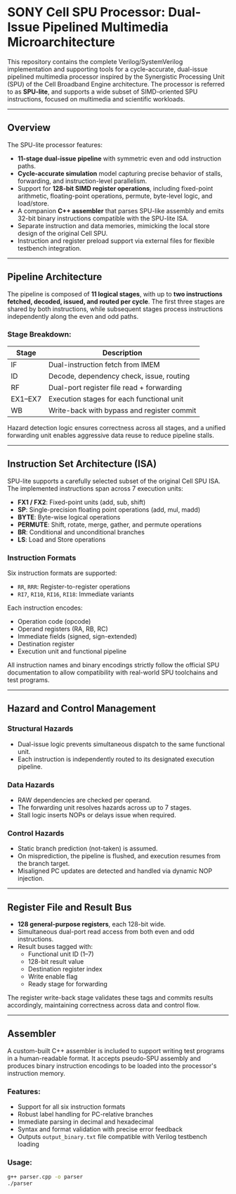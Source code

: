 # SONY Cell SPU Processor: Dual-Issue Pipelined Multimedia Microarchitecture

This repository contains the complete Verilog/SystemVerilog implementation and supporting tools for a cycle-accurate, dual-issue pipelined multimedia processor inspired by the Synergistic Processing Unit (SPU) of the Cell Broadband Engine architecture. The processor is referred to as **SPU-lite**, and supports a wide subset of SIMD-oriented SPU instructions, focused on multimedia and scientific workloads.

---

##  Overview

The SPU-lite processor features:

- **11-stage dual-issue pipeline** with symmetric even and odd instruction paths.
- **Cycle-accurate simulation** model capturing precise behavior of stalls, forwarding, and instruction-level parallelism.
- Support for **128-bit SIMD register operations**, including fixed-point arithmetic, floating-point operations, permute, byte-level logic, and load/store.
- A companion **C++ assembler** that parses SPU-like assembly and emits 32-bit binary instructions compatible with the SPU-lite ISA.
- Separate instruction and data memories, mimicking the local store design of the original Cell SPU.
- Instruction and register preload support via external files for flexible testbench integration.

---

##  Pipeline Architecture

The pipeline is composed of **11 logical stages**, with up to **two instructions fetched, decoded, issued, and routed per cycle**. The first three stages are shared by both instructions, while subsequent stages process instructions independently along the even and odd paths.

### Stage Breakdown:

| Stage | Description                                 |
|-------|---------------------------------------------|
| IF    | Dual-instruction fetch from IMEM            |
| ID    | Decode, dependency check, issue, routing    |
| RF    | Dual-port register file read + forwarding   |
| EX1–EX7 | Execution stages for each functional unit |
| WB    | Write-back with bypass and register commit  |

Hazard detection logic ensures correctness across all stages, and a unified forwarding unit enables aggressive data reuse to reduce pipeline stalls.

---

##  Instruction Set Architecture (ISA)

SPU-lite supports a carefully selected subset of the original Cell SPU ISA. The implemented instructions span across 7 execution units:

- **FX1 / FX2**: Fixed-point units (add, sub, shift)
- **SP**: Single-precision floating point operations (add, mul, madd)
- **BYTE**: Byte-wise logical operations
- **PERMUTE**: Shift, rotate, merge, gather, and permute operations
- **BR**: Conditional and unconditional branches
- **LS**: Load and Store operations

### Instruction Formats

Six instruction formats are supported:

- `RR`, `RRR`: Register-to-register operations
- `RI7`, `RI10`, `RI16`, `RI18`: Immediate variants

Each instruction encodes:

- Operation code (opcode)
- Operand registers (RA, RB, RC)
- Immediate fields (signed, sign-extended)
- Destination register
- Execution unit and functional pipeline

All instruction names and binary encodings strictly follow the official SPU documentation to allow compatibility with real-world SPU toolchains and test programs.

---

##  Hazard and Control Management

### Structural Hazards

- Dual-issue logic prevents simultaneous dispatch to the same functional unit.
- Each instruction is independently routed to its designated execution pipeline.

### Data Hazards

- RAW dependencies are checked per operand.
- The forwarding unit resolves hazards across up to 7 stages.
- Stall logic inserts NOPs or delays issue when required.

### Control Hazards

- Static branch prediction (not-taken) is assumed.
- On misprediction, the pipeline is flushed, and execution resumes from the branch target.
- Misaligned PC updates are detected and handled via dynamic NOP injection.

---

## Register File and Result Bus

- **128 general-purpose registers**, each 128-bit wide.
- Simultaneous dual-port read access from both even and odd instructions.
- Result buses tagged with:
  - Functional unit ID (1–7)
  - 128-bit result value
  - Destination register index
  - Write enable flag
  - Ready stage for forwarding

The register write-back stage validates these tags and commits results accordingly, maintaining correctness across data and control flow.

---

## Assembler

A custom-built C++ assembler is included to support writing test programs in a human-readable format. It accepts pseudo-SPU assembly and produces binary instruction encodings to be loaded into the processor's instruction memory.

### Features:

- Support for all six instruction formats
- Robust label handling for PC-relative branches
- Immediate parsing in decimal and hexadecimal
- Syntax and format validation with precise error feedback
- Outputs `output_binary.txt` file compatible with Verilog testbench loading

### Usage:

```bash
g++ parser.cpp -o parser
./parser
